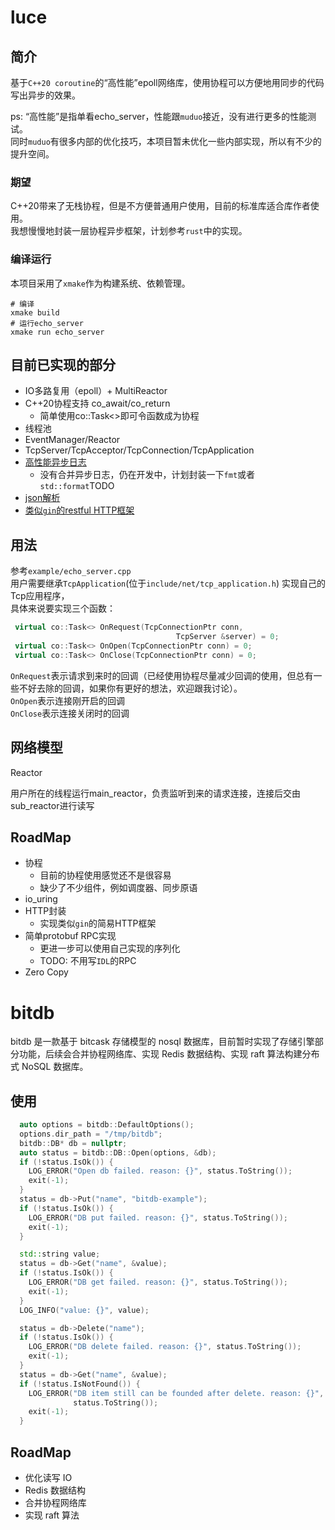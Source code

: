 # luce
## 简介
基于`C++20 coroutine`的“高性能”epoll网络库，使用协程可以方便地用同步的代码写出异步的效果。

ps: “高性能”是指单看echo_server，性能跟`muduo`接近，没有进行更多的性能测试。  
同时`muduo`有很多内部的优化技巧，本项目暂未优化一些内部实现，所以有不少的提升空间。

### 期望
C++20带来了无栈协程，但是不方便普通用户使用，目前的标准库适合库作者使用。  
我想慢慢地封装一层协程异步框架，计划参考`rust`中的实现。

### 编译运行
本项目采用了`xmake`作为构建系统、依赖管理。
```
# 编译
xmake build
# 运行echo_server
xmake run echo_server
```

## 目前已实现的部分

- IO多路复用（epoll）+ MultiReactor
- C++20协程支持 co_await/co_return
    - 简单使用co::Task<>即可令函数成为协程
- 线程池
- EventManager/Reactor
- TcpServer/TcpAcceptor/TcpConnection/TcpApplication
- [高性能异步日志](https://github.com/Pang-GJ/plog)
  - 没有合并异步日志，仍在开发中，计划封装一下`fmt`或者`std::format`TODO
- [json解析](https://github.com/Pang-GJ/tinyjson)
- [类似`gin`的restful HTTP框架](./docs/http.md)

## 用法

参考`example/echo_server.cpp`  
用户需要继承`TcpApplication`(位于`include/net/tcp_application.h`)
实现自己的Tcp应用程序，  
具体来说要实现三个函数：

```cpp
 virtual co::Task<> OnRequest(TcpConnectionPtr conn,
                                     TcpServer &server) = 0;
 virtual co::Task<> OnOpen(TcpConnectionPtr conn) = 0;
 virtual co::Task<> OnClose(TcpConnectionPtr conn) = 0;
```

`OnRequest`表示请求到来时的回调（已经使用协程尽量减少回调的使用，但总有一些不好去除的回调，如果你有更好的想法，欢迎跟我讨论）。  
`OnOpen`表示连接刚开启的回调  
`OnClose`表示连接关闭时的回调

## 网络模型

Reactor

用户所在的线程运行main_reactor，负责监听到来的请求连接，连接后交由sub_reactor进行读写

## RoadMap

- 协程
    - 目前的协程使用感觉还不是很容易
    - 缺少了不少组件，例如调度器、同步原语
- io_uring
- HTTP封装
  - 实现类似`gin`的简易HTTP框架
- 简单protobuf RPC实现
    - 更进一步可以使用自己实现的序列化
    - TODO: 不用写`IDL`的RPC
- Zero Copy
# bitdb
bitdb 是一款基于 bitcask 存储模型的 nosql 数据库，目前暂时实现了存储引擎部分功能，后续会合并协程网络库、实现 Redis 数据结构、实现 raft 算法构建分布式 NoSQL 数据库。

## 使用
```cpp
  auto options = bitdb::DefaultOptions();
  options.dir_path = "/tmp/bitdb";
  bitdb::DB* db = nullptr;
  auto status = bitdb::DB::Open(options, &db);
  if (!status.IsOk()) {
    LOG_ERROR("Open db failed. reason: {}", status.ToString());
    exit(-1);
  }
  status = db->Put("name", "bitdb-example");
  if (!status.IsOk()) {
    LOG_ERROR("DB put failed. reason: {}", status.ToString());
    exit(-1);
  }

  std::string value;
  status = db->Get("name", &value);
  if (!status.IsOk()) {
    LOG_ERROR("DB get failed. reason: {}", status.ToString());
    exit(-1);
  }
  LOG_INFO("value: {}", value);

  status = db->Delete("name");
  if (!status.IsOk()) {
    LOG_ERROR("DB delete failed. reason: {}", status.ToString());
    exit(-1);
  }
  status = db->Get("name", &value);
  if (!status.IsNotFound()) {
    LOG_ERROR("DB item still can be founded after delete. reason: {}",
              status.ToString());
    exit(-1);
  }
```

## RoadMap
- 优化读写 IO
- Redis 数据结构
- 合并协程网络库
- 实现 raft 算法
